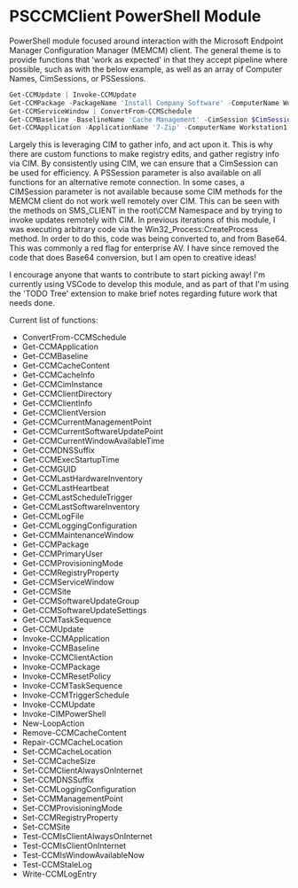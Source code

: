 # PSCCMClient PowerShell Module

PowerShell module focused around interaction with the Microsoft Endpoint Manager Configuration Manager (MEMCM) client. The general theme is to provide functions that 'work as expected' in that they accept pipeline where possible, such as with the below example, as well as an array of Computer Names, CimSessions, or PSSessions.

```Powershell
Get-CCMUpdate | Invoke-CCMUpdate
Get-CCMPackage -PackageName 'Install Company Software' -ComputerName Workstation1 | Invoke-CCMPackage
Get-CCMServiceWindow | ConvertFrom-CCMSchedule
Get-CCMBaseline -BaselineName 'Cache Management' -CimSession $CimSession1 | Invoke-CCMBaseline
Get-CCMApplication -ApplicationName '7-Zip' -ComputerName Workstation1 | Invoke-CCMApplication -Method Uninstall
```

Largely this is leveraging CIM to gather info, and act upon it. This is why there are custom functions to make registry edits, and gather registry info via CIM. By consistently using CIM, we can ensure that a CimSession can be used for efficiency. A PSSession parameter is also available on all functions for an alternative remote connection. In some cases, a CIMSession parameter is not available because some CIM methods for the MEMCM client do not work well remotely over CIM. This can be seen with the methods on SMS_CLIENT in the root\CCM Namespace and by trying to invoke updates remotely with CIM. In previous iterations of this module, I was executing arbitrary code via the Win32_Process:CreateProcess method. In order to do this, code was being converted to, and from Base64. This was commonly a red flag for enterprise AV. I have since removed the code that does Base64 conversion, but I am open to creative ideas!

I encourage anyone that wants to contribute to start picking away! I'm currently using VSCode to develop this module, and as part of that I'm using the 'TODO Tree' extension to make brief notes regarding future work that needs done.

Current list of functions:

* ConvertFrom-CCMSchedule
* Get-CCMApplication
* Get-CCMBaseline
* Get-CCMCacheContent
* Get-CCMCacheInfo
* Get-CCMCimInstance
* Get-CCMClientDirectory
* Get-CCMClientInfo
* Get-CCMClientVersion
* Get-CCMCurrentManagementPoint
* Get-CCMCurrentSoftwareUpdatePoint
* Get-CCMCurrentWindowAvailableTime
* Get-CCMDNSSuffix
* Get-CCMExecStartupTime
* Get-CCMGUID
* Get-CCMLastHardwareInventory
* Get-CCMLastHeartbeat
* Get-CCMLastScheduleTrigger
* Get-CCMLastSoftwareInventory
* Get-CCMLogFile
* Get-CCMLoggingConfiguration
* Get-CCMMaintenanceWindow
* Get-CCMPackage
* Get-CCMPrimaryUser
* Get-CCMProvisioningMode
* Get-CCMRegistryProperty
* Get-CCMServiceWindow
* Get-CCMSite
* Get-CCMSoftwareUpdateGroup
* Get-CCMSoftwareUpdateSettings
* Get-CCMTaskSequence
* Get-CCMUpdate
* Invoke-CCMApplication
* Invoke-CCMBaseline
* Invoke-CCMClientAction
* Invoke-CCMPackage
* Invoke-CCMResetPolicy
* Invoke-CCMTaskSequence
* Invoke-CCMTriggerSchedule
* Invoke-CCMUpdate
* Invoke-CIMPowerShell
* New-LoopAction
* Remove-CCMCacheContent
* Repair-CCMCacheLocation
* Set-CCMCacheLocation
* Set-CCMCacheSize
* Set-CCMClientAlwaysOnInternet
* Set-CCMDNSSuffix
* Set-CCMLoggingConfiguration
* Set-CCMManagementPoint
* Set-CCMProvisioningMode
* Set-CCMRegistryProperty
* Set-CCMSite
* Test-CCMIsClientAlwaysOnInternet
* Test-CCMIsClientOnInternet
* Test-CCMIsWindowAvailableNow
* Test-CCMStaleLog
* Write-CCMLogEntry
